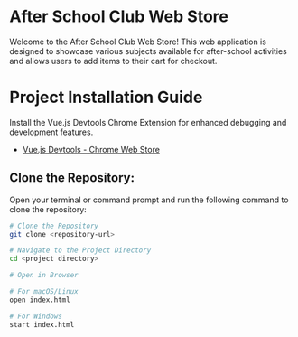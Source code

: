 # After School Club Web Store
Welcome to the After School Club Web Store! This web application is designed to showcase various subjects available for after-school activities and allows users to add items to their cart for checkout.

# Project Installation Guide

Install the Vue.js Devtools Chrome Extension for enhanced debugging and development features.

- [Vue.js Devtools - Chrome Web Store](https://chrome.google.com/webstore/detail/vuejs-devtools/nhdogjmejiglipccpnnnanhbledajbpd)

## Clone the Repository:

Open your terminal or command prompt and run the following command to clone the repository:

```bash
# Clone the Repository
git clone <repository-url>

# Navigate to the Project Directory
cd <project directory>

# Open in Browser

# For macOS/Linux
open index.html

# For Windows
start index.html

